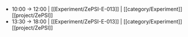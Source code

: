 - 10:00 -> 12:00 | [[Experiment/ZePSI-E-013]] | [[category/Experiment]] [[project/ZePSI]]
- 13:30 -> 18:00 | [[Experiment/ZePSI-E-013]] | [[category/Experiment]] [[project/ZePSI]]
